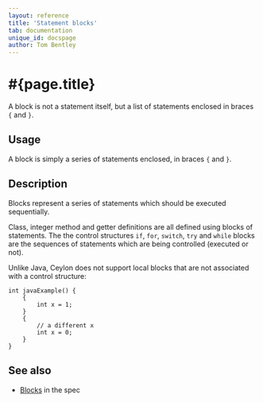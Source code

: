 ```yaml
---
layout: reference
title: 'Statement blocks'
tab: documentation
unique_id: docspage
author: Tom Bentley
---
```


# #{page.title}

A block is not a statement itself, but a list of statements enclosed in braces `{` and `}`.

## Usage 

A block is simply a series of statements enclosed, in braces `{` and `}`.

## Description

Blocks represent a series of statements which should be executed sequentially.

Class, integer method and getter definitions are all defined using blocks of 
statements. The the control structures `if`, `for`, `switch`, `try` and `while`
blocks are the sequences of statements which are being controlled (executed or not).

Unlike Java, Ceylon does not support local blocks that are not associated 
with a control structure:

<!-- lang:java -->
    int javaExample() {
        {
            int x = 1;
        }
        {
            // a different x
            int x = 0;
        }
    }

## See also

* [Blocks](#{site.urls.spec_current}#blocksandstatements) in the spec

